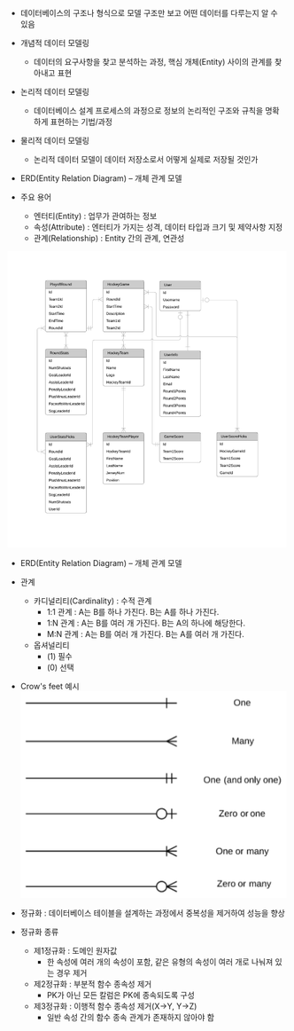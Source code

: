- 데이터베이스의 구조나 형식으로 모델 구조만 보고 어떤 데이터를 다루는지 알 수 있음
- 개념적 데이터 모델링
	- 데이터의 요구사항을 찾고 분석하는 과정, 핵심 개체(Entity) 사이의 관계를 찾아내고 표현
- 논리적 데이터 모델링
	- 데이터베이스 설계 프로세스의 과정으로 정보의 논리적인 구조와 규칙을 명확하게 표현하는 기법/과정
- 물리적 데이터 모델링
	- 논리적 데이터 모델이 데이터 저장소로서 어떻게 실제로 저장될 것인가

- ERD(Entity Relation Diagram) – 개체 관계 모델
- 주요 용어
	- 엔터티(Entity) : 업무가 관여하는 정보
	- 속성(Attribute) : 엔터티가 가지는 성격, 데이터 타입과 크기 및 제약사항 지정
	- 관계(Relationship) : Entity 간의 관계, 연관성

![](assets/er-diagram-erd-tool-lucidchart-regarding-erd-lines.jpg)


- ERD(Entity Relation Diagram) – 개체 관계 모델
- 관계
	- 카디널리티(Cardinality) : 수적 관계
		- 1:1 관계 : A는 B를 하나 가진다. B는 A를 하나 가진다.
		- 1:N 관계 : A는 B를 여러 개 가진다. B는 A의 하나에 해당한다.
		- M:N 관계 : A는 B를 여러 개 가진다. B는 A를 여러 개 가진다.
	- 옵셔널리티
		- (1) 필수
		- (0) 선택

- Crow's feet 예시
![](assets/06.%20Modeling.png)

- 정규화 : 데이터베이스 테이블을 설계하는 과정에서 중복성을 제거하여 성능을 향상
- 정규화 종류
	- 제1정규화 : 도메인 원자값
		- 한 속성에 여러 개의 속성이 포함, 같은 유형의 속성이 여러 개로 나눠져 있는 경우 제거
	- 제2정규화 : 부분적 함수 종속성 제거
		- PK가 아닌 모든 칼럼은 PK에 종속되도록 구성
	- 제3정규화 : 이행적 함수 종속성 제거(X->Y, Y->Z)
		- 일반 속성 간의 함수 종속 관계가 존재하지 않아야 함